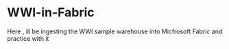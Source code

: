 # WWI-in-Fabric
Here , ill be ingesting the WWI sample warehouse into Micfrosoft Fabric and practice with it
